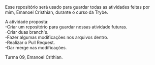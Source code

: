 Esse repositório será usado para guardar todas as atividades feitas por mim, Emanoel Cristhian, durante o curso da Trybe.<br>

A atividade proposta:<br>
  -Criar um repositório para guardar nossas atividade futuras.<br>
  -Criar duas branch's.<br>
  -Fazer algumas modificações nos arquivos dentro.<br>
  -Realizar o Pull Request.<br>
  -Dar merge nas modificações.<br>

Turma 09, Emanoel Crithian.
